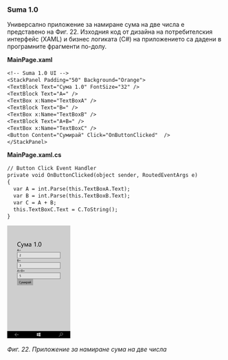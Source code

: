 ### Suma 1.0

Универсално приложение за намиране сума на две числа е представено на Фиг. 22. Изходния код от дизайна на потребителския интерфейс \(XAML\) и бизнес логиката \(C\#\) на приложението са дадени в програмните фрагменти по-долу.

**MainPage.xaml**

```
<!-- Suma 1.0 UI -->
<StackPanel Padding="50" Background="Orange">
<TextBlock Text="Сума 1.0" FontSize="32" />
<TextBlock Text="A=" />
<TextBox x:Name="TextBoxA" />
<TextBlock Text="B=" />
<TextBox x:Name="TextBoxB" />
<TextBlock Text="A+B=" />
<TextBox x:Name="TextBoxC" />
<Button Content="Сумирай" Click="OnButtonClicked"  />
</StackPanel>
```

**MainPage.xaml.cs**

```
// Button Click Event Handler
private void OnButtonClicked(object sender, RoutedEventArgs e)
{
  var A = int.Parse(this.TextBoxA.Text);
  var B = int.Parse(this.TextBoxB.Text);
  var C = A + B;
  this.TextBoxC.Text = C.ToString();
}
```

![](/chapter1/22.png)

_Фиг. 22. Приложение за намиране сума на две числа_

